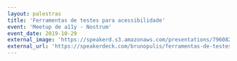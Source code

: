 ```yaml
---
layout: palestras
title: 'Ferramentas de testes para acessibilidade'
event: 'Meetup de a11y - Nostrum'
event_date: 2019-10-29
external_image: 'https://speakerd.s3.amazonaws.com/presentations/796082ae9a704577bd0c0dd80e9686ad/preview_slide_0.jpg?569063'
external_url: 'https://speakerdeck.com/brunopulis/ferramentas-de-testes-automatizados-para-acessibilidade-web'
---
```

